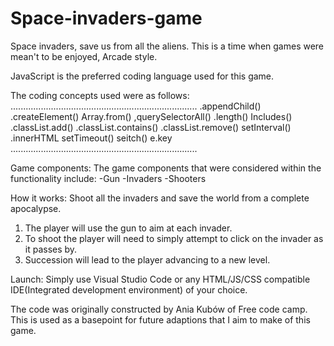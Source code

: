 # Space-invaders-game

Space invaders, save us from all the aliens. 
This is a time when games were mean't to be enjoyed, Arcade style. 

JavaScript is the preferred coding language used for this game.

The coding concepts used were as follows:
..........................................................................
.appendChild()
.createElement()
Array.from()
,querySelectorAll()
.length()
Includes()
.classList.add()
.classList.contains()
.classList.remove()
setInterval()
.innerHTML
setTimeout()
seitch()
e.key
..........................................................................

Game components:
The game components that were considered within the functionality include:
-Gun
-Invaders
-Shooters

How it works:
Shoot all the invaders and save the world from a complete apocalypse. 

1. The player will use the gun to aim at each invader.
2. To shoot the player will need to simply attempt to click on the invader as it passes by. 
3. Succession will lead to the player advancing to a new level. 

Launch:
Simply use Visual Studio Code or any HTML/JS/CSS compatible IDE(Integrated development environment) of your choice. 

The code was originally constructed by Ania Kubów of Free code camp. This is used as a basepoint for future adaptions that I aim to make of this game.
